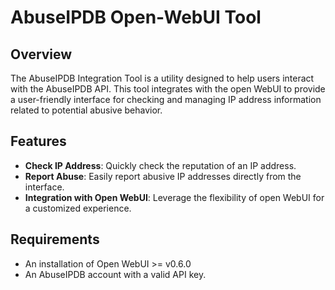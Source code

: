# AbuseIPDB Open-WebUI Tool

## Overview

The AbuseIPDB Integration Tool is a utility designed to help users interact with the AbuseIPDB API. This tool integrates with the open WebUI to provide a user-friendly interface for checking and managing IP address information related to potential abusive behavior.

## Features

- **Check IP Address**: Quickly check the reputation of an IP address.
- **Report Abuse**: Easily report abusive IP addresses directly from the interface.
- **Integration with Open WebUI**: Leverage the flexibility of open WebUI for a customized experience.

## Requirements
- An installation of Open WebUI >= v0.6.0
- An AbuseIPDB account with a valid API key.
